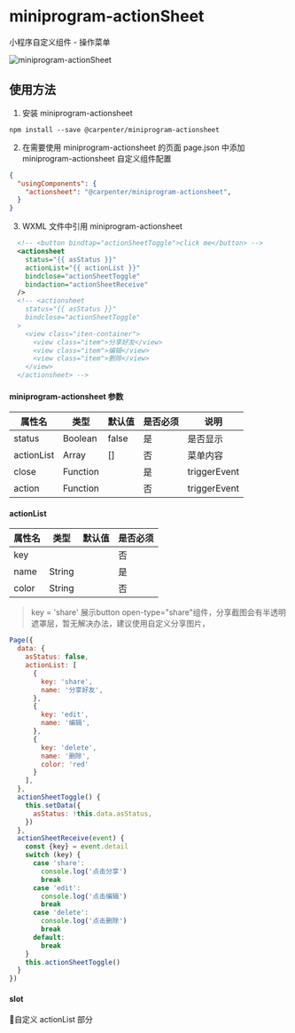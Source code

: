 # miniprogram-actionSheet

小程序自定义组件 - 操作菜单

![miniprogram-actionSheet](http://stor.llblh.com/miniprogram-actionsheet.png)

## 使用方法

1. 安装 miniprogram-actionsheet
```
npm install --save @carpenter/miniprogram-actionsheet
```

2. 在需要使用 miniprogram-actionsheet 的页面 page.json 中添加 miniprogram-actionsheet 自定义组件配置
``` json
{
  "usingComponents": {
    "actionsheet": "@carpenter/miniprogram-actionsheet",
  }
}
```
3. WXML 文件中引用 miniprogram-actionsheet

``` xml
  <!-- <button bindtap="actionSheetToggle">click me</button> -->
  <actionsheet
    status="{{ asStatus }}"
    actionList="{{ actionList }}"
    bindclose="actionSheetToggle"
    bindaction="actionSheetReceive"
  />
  <!-- <actionsheet
    status="{{ asStatus }}"
    bindclose="actionSheetToggle"
  >
    <view class="iten-container">
      <view class="item">分享好友</view>
      <view class="item">编辑</view>
      <view class="item">删除</view>
    </view>
  </actionsheet> -->
```
#### miniprogram-actionsheet 参数

| 属性名        | 类型          | 默认值        | 是否必须      | 说明                     |
|--------------|--------------|--------------|--------------|-------------------------|
| status       | Boolean      | false        | 是 | 是否显示 |
| actionList   | Array        | []           | 否           | 菜单内容                  |
| close        | Function     |              | 是           | triggerEvent             |
| action       | Function     |              | 否           | triggerEvent             |


#### actionList

| 属性名        | 类型          | 默认值        | 是否必须      |
|--------------|--------------|--------------|--------------|
| key          |              |              | 否           |
| name         | String       |              | 是           |
| color        | String       |              | 否           |
> key = 'share' 展示button open-type="share"组件，分享截图会有半透明遮罩层，暂无解决办法，建议使用自定义分享图片，
``` js
Page({
  data: {
    asStatus: false,
    actionList: [
      {
        key: 'share',
        name: '分享好友',
      },
      {
        key: 'edit',
        name: '编辑',
      },
      {
        key: 'delete',
        name: '删除',
        color: 'red'
      }
    ],
  },
  actionSheetToggle() {
    this.setData({
      asStatus: !this.data.asStatus,
    })
  },
  actionSheetReceive(event) {
    const {key} = event.detail
    switch (key) {
      case 'share':
        console.log('点击分享')
        break
      case 'edit':
        console.log('点击编辑')
        break
      case 'delete':
        console.log('点击删除')
        break
      default:
        break
    }
    this.actionSheetToggle()
  }
})
```

#### slot

自定义 actionList 部分